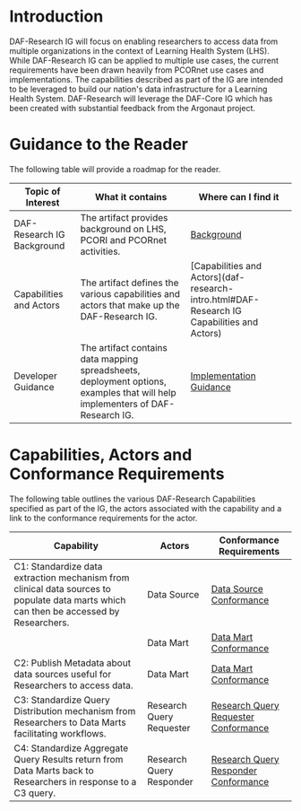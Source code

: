 # Introduction

DAF-Research IG will focus on enabling researchers to access data from multiple organizations in the context of Learning Health System (LHS). While DAF-Research IG can be applied to multiple use cases, the current requirements have been drawn heavily from PCORnet use cases and implementations. The capabilities described as part of the IG are intended to be leveraged to build our nation's data infrastructure for a Learning Health System. DAF-Research will leverage the DAF-Core IG which has been created with substantial feedback from the Argonaut project. 

# Guidance to the Reader
The following table will provide a roadmap for the reader.

|Topic of Interest|What it contains|Where can I find it|
|--------------------|--------------------------|---------------------|
|DAF-Research IG Background|The artifact provides background on LHS, PCORI and PCORnet activities.|[Background](daf-research-intro.html#Background)|
|Capabilities and Actors|The artifact defines the various capabilities and actors that make up the DAF-Research IG.|[Capabilities and Actors](daf-research-intro.html#DAF-Research IG Capabilities and Actors)|
|Developer Guidance|The artifact contains data mapping spreadsheets, deployment options, examples that will help implementers of DAF-Research IG.|[Implementation Guidance](daf-research-developer.html)|

# Capabilities, Actors and Conformance Requirements
The following table outlines the various DAF-Research Capabilities specified as part of the IG, the actors associated with the capability and a link to the conformance requirements for the actor.

|Capability|Actors|Conformance Requirements|
|------------------|----------------|---------------------|
|C1: Standardize data extraction mechanism from clinical data sources to populate data marts which can then be accessed by Researchers.|Data Source|[Data Source Conformance](conformance-daf-datasource.html)|
||Data Mart|[Data Mart Conformance](conformance-daf-datamart.html)|
|C2: Publish Metadata about data sources useful for Researchers to access data.|Data Mart|[Data Mart Conformance](conformance-daf-datamart.html)|
|C3: Standardize Query Distribution mechanism from Researchers to Data Marts facilitating workflows.|Research Query Requester|[Research Query Requester Conformance](conformance-daf-research-queryrequester.html)|
|C4: Standardize Aggregate Query Results return from Data Marts back to Researchers in response to a C3 query.|Research Query Responder|[Research Query Responder Conformance](conformance-daf-research-queryresponder.html)|